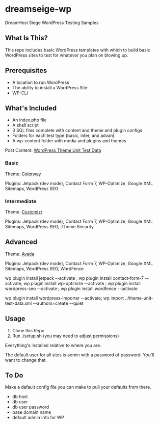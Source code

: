 # dreamseige-wp
DreamHost Siege WordPress Testing Samples

## What Is This?

This repo includes basic WordPress templates with which to build basic WordPress sites to test for whatever you plan on blowing up.

## Prerequisites

* A location to run WordPress
* The ability to install a WordPress Site
* WP-CLI

## What's Included

* An index.php file
* A shell script
* 3 SQL files complete with content and theme and plugin configs
* Folders for each test type (basic, inter, and advan)
* A wp-content folder with media and plugins and themes
			
Post Content: [WordPress Theme Unit Test Data](https://wpcom-themes.svn.automattic.com/demo/theme-unit-test-data.xml)

### Basic

Theme: [Colorway](https://wordpress.org/themes/colorway/)

Plugins: Jetpack (dev mode), Contact Form 7, WP-Optimize, Google XML Sitemaps, WordPress SEO

### Intermediate

Theme: [Customizr](https://wordpress.org/themes/customizr/)

Plugins: Jetpack (dev mode), Contact Form 7, WP-Optimize, Google XML Sitemaps, WordPress SEO, iTheme Security

## Advanced

Theme: [Avada](http://theme-fusion.com/avada/)

Plugins: Jetpack (dev mode), Contact Form 7, WP-Optimize, Google XML Sitemaps, WordPress SEO, WordFence

wp plugin install jetpack --activate ; wp plugin install contact-form-7 --activate; wp plugin install wp-optimize --activate ; wp plugin install wordpress-seo --activate ; wp plugin install wordfence --activate

wp plugin install wordpress-importer --activate; wp import ../theme-unit-test-data.xml --authors=create --quiet

## Usage

1. Clone this Repo
3. Run ./setup.sh (you may need to adjust permissions)

Everything's installed relative to where you are.

The default user for all sites is admin with a password of password. You'll want to change that.

## To Do

Make a default config file you can make to pull your defaults from there.

* db host
* db user
* db user password
* base domain name
* default admin info for WP